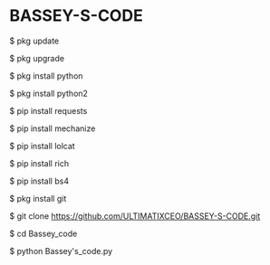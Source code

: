 # BASSEY-S-CODE

$ pkg update

$ pkg upgrade

$ pkg install python

$ pkg install python2

$ pip install requests

$ pip install mechanize

$ pip install lolcat

$ pip install rich

$ pip install bs4

$ pkg install git

$ git clone https://github.com/ULTIMATIXCEO/BASSEY-S-CODE.git

$ cd Bassey_code

$ python Bassey's_code.py
